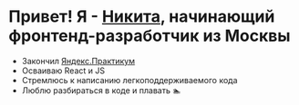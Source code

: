 # Привет! Я - [Никита](https://vk.com/niksherful), начинающий фронтенд-разработчик из Москвы

- Закончил <a href="https://practicum.yandex.ru">Яндекс.Практикум</a>
- Осваиваю React и JS
- Стремлюсь к написанию легкоподдерживаемого кода
- Люблю разбираться в коде и плавать 🏊 
